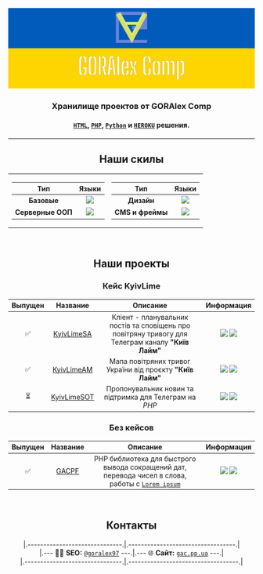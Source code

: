<div align="center">
	<img hight="100" src="https://github.com/GORAlexComp/.github/blob/main/profile/header.jpg?raw=true">
	<h3>Хранилище проектов от <b>GORAlex Comp</b></h3>
	<h4><a Href="https://github.com/orgs/GORAlexComp/repositories?language=html&type=public"><code>HTML</code></a>, <a href="https://github.com/orgs/GORAlexComp/repositories?language=php&type=public"><code>PHP</code></a>, <a href="https://github.com/orgs/GORAlexComp/repositories?language=python&type=public"><code>Python</code></a> и <a href="https://heroku.com/"><code>HEROKU</code></a> решения.</h4>
</div>

---

<h2  align="center">Наши скилы</h2>

<table align="center">
<tr><td>

| Тип | Языки |
|:----:|:----:|
| **Базовые** | [![](https://skillicons.dev/icons?i=html,css,scss,js,jquery)]() |
| **Серверные ООП** | [![](https://skillicons.dev/icons?i=php,python,java,nodejs)]() |

</td><td>

| Тип | Языки |
|:----:|:----:|
| **Дизайн** | [![](https://skillicons.dev/icons?i=photoshop,figma)]() |
| **CMS и фреймы** | [![](https://skillicons.dev/icons?i=wordpress)]() |

</td>
</tr>
</table>

<br>

<h2 align="center">Наши проекты</h2>

<h3 align="center">Кейс KyivLime</h3>

| Выпущен | Название | Описание | Информация |
|:----------:|:--------:|:--------:|:----------:|
| ✅ | [KyivLimeSA](https://github.com/goralexcomp/KyivLimeSA) | Кліент - планувальник постів та сповіщень про повітряну тривогу для Телеграм каналу **"Київ Лайм"** | ![](https://img.shields.io/github/release/goralexcomp/KyivLimeSA.svg) ![](https://img.shields.io/github/issues/goralexcomp/KyivLimeSA.svg) |
| ✅ | [KyivLimeAM](https://github.com/goralexcomp/KyivLimeAM) | Мапа повітряних тривог України від проєкту **"Київ Лайм"** | ![](https://img.shields.io/github/release/goralexcomp/KyivLimeAM.svg) ![](https://img.shields.io/github/issues/goralexcomp/KyivLimeAM.svg) |
| ⏳ | [KyivLimeSOT](https://github.com/goralexcomp/KyivLimeSOT) | Пропонувальник новин та підтримка для Телеграм на _PHP_ | ![](https://img.shields.io/github/release/goralexcomp/KyivLimeSOT.svg) ![](https://img.shields.io/github/issues/goralexcomp/KyivLimeSOT.svg) |

<p></p>
<h3 align="center">Без кейсов</h3>

| Выпущен | Название | Описание | Информация |
|:----------:|:--------:|:--------:|:----------:|
| ✅ |  [GACPF](https://github.com/goralexcomp/gacpf) | PHP библиотека для быстрого вывода сокращений дат, перевода чисел в слова, работы с [`Lorem ipsum`](https://lipsum.com/) | ![](https://img.shields.io/github/release/goralexcomp/gacpf.svg) ![](https://img.shields.io/github/issues/goralexcomp/gacpf.svg) |

<br>

<div align="center">
	<h2>Контакты</h2>
	|.------------------------------.|.----------------------------------.| <br>
	|.--- 👨‍💻 <b>SEO:</b> <a href="https://github.com/goralex97" title="Github profile GorAlex97`s"><code>@goralex97</code></a> ---.|.--- 🌐 <b>Сайт:</b> <a href="https://gac.pp.ua" title="Site gac.pp.ua"><code>gac.pp.ua</code></a> ---.| 	<br>
	|.-------------------------------.|.-----------------------------------.|
</div>
